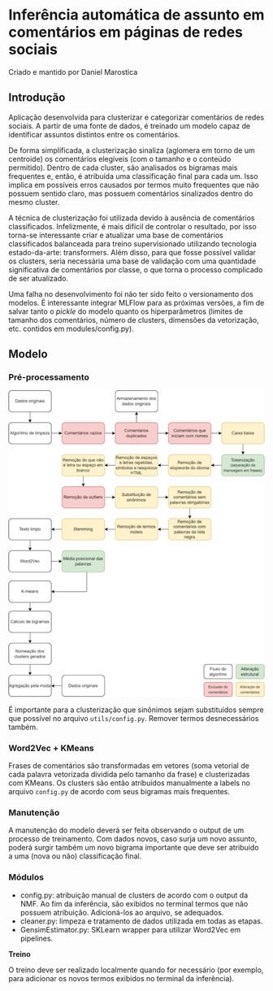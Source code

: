 # Inferência automática de assunto em comentários em páginas de redes sociais

Criado e mantido por Daniel Marostica

## Introdução

Aplicação desenvolvida para clusterizar e categorizar comentários de redes sociais. A partir de uma fonte de dados, é treinado um modelo capaz de identificar assuntos distintos entre os comentários.

De forma simplificada, a clusterização sinaliza (aglomera em torno de um centroide) os comentários elegíveis (com o tamanho e o conteúdo permitido). Dentro de cada cluster, são analisados os bigramas mais frequentes e, então, é atribuída uma classificação final para cada um. Isso implica em possíveis erros causados por termos muito frequentes que não possuem sentido claro, mas possuem comentários sinalizados dentro do mesmo cluster.

A técnica de clusterização foi utilizada devido à ausência de comentários classificados. Infelizmente, é mais difícil de controlar o resultado, por isso torna-se interessante criar e atualizar uma base de comentários classificados balanceada para treino supervisionado utilizando tecnologia estado-da-arte: transformers. Além disso, para que fosse possível validar os clusters, seria necessária uma base de validação com uma quantidade significativa de comentários por classe, o que torna o processo complicado de ser atualizado.

Uma falha no desenvolvimento foi não ter sido feito o versionamento dos modelos. É interessante integrar MLFlow para as próximas versões, a fim de salvar tanto o *pickle* do modelo quanto os hiperparâmetros (limites de tamanho dos comentários, número de clusters, dimensões da vetorização, etc. contidos em modules/config.py).


## Modelo

### Pré-processamento

![Fluxo de limpeza](./extra/fluxo.png)

É importante para a clusterização que sinônimos sejam substituídos sempre que possível no arquivo `utils/config.py`. Remover termos desnecessários também.

### Word2Vec + KMeans

Frases de comentários são transformadas em vetores (soma vetorial de cada palavra vetorizada dividida pelo tamanho da frase) e clusterizadas com KMeans. Os clusters são então atribuídos manualmente a labels no arquivo `config.py` de acordo com seus bigramas mais frequentes.

### Manutenção

A manutenção do modelo deverá ser feita observando o output de um processo de treinamento. Com dados novos, caso surja um novo assunto, poderá surgir também um novo bigrama importante que deve ser atribuído a uma (nova ou não) classificação final.

### Módulos

- config.py: atribuição manual de clusters de acordo com o output da NMF. Ao fim da inferência, são exibidos no terminal termos que não possuem atribuição. Adicioná-los ao arquivo, se adequados.
- cleaner.py: limpeza e tratamento de dados utilizada em todas as etapas.
- GensimEstimator.py: SKLearn wrapper para utilizar Word2Vec em pipelines.

**Treino**

O treino deve ser realizado localmente quando for necessário (por exemplo, para adicionar os novos termos exibidos no terminal da inferência).
